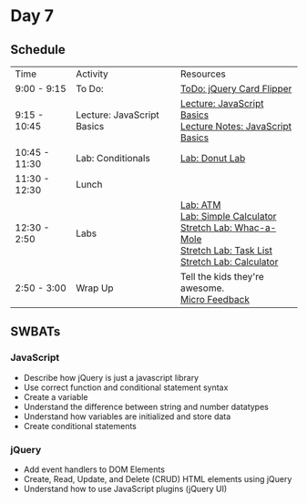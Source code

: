 # Day 7

## Schedule

<table>
    <tr>
        <td>Time</td>
        <td>Activity</td>
        <td>Resources</td>
    </tr>
    <tr>
        <td>9:00 - 9:15</td>
        <td>To Do: </td>
        <td>
            <a href="https://github.com/learn-co-curriculum/hs-intro-to-web-development-jquery-card-flipper-to-do">ToDo: jQuery Card Flipper</a>
        </td>
    </tr>
    <tr>
        <td>9:15 - 10:45</td>
        <td>Lecture: JavaScript Basics</td>
        <td>
            <a href="lectures/js-basics/LECTURE.md">Lecture: JavaScript Basics</a><br>
            <a href="lectures/js-basics">Lecture Notes: JavaScript Basics</a><br>
        </td>
    </tr>
    <tr>
        <td>10:45 - 11:30</td>
        <td>Lab: Conditionals</td>
        <td>
            <a href="https://github.com/learn-co-curriculum/Js-Donut-Lab">Lab: Donut Lab</a>
        </td>
    </tr>
    <tr>
        <td>11:30 - 12:30</td>
        <td>Lunch</td>
        <td>
        </td>
    </tr>
    <tr>
        <td>12:30 - 2:50</td>
        <td>Labs</td>
        <td>
            <a href="https://github.com/learn-co-curriculum/js-atm-function-based">Lab: ATM</a>
            <br>
            <a href="https://github.com/learn-co-curriculum/fe-jquery-simple-calc">Lab: Simple Calculator</a>
            <br>
            <a href="https://github.com/learn-co-curriculum/whac-a-mole.js">Stretch Lab: Whac-a-Mole</a>
            <br>
            <a href="https://github.com/learn-co-curriculum/task-list/blob/solution/js/tasklist.js">Stretch Lab: Task List</a>
            <br>
            <a href="https://github.com/learn-co-curriculum/jQuery-user-input-calculator">Stretch Lab: Calculator</a>
        </td>
    </tr>
    <tr>
        <td>2:50 - 3:00</td>
        <td> Wrap Up</td>
        <td> 
            Tell the kids they're awesome.
            <br>
            <a href="https://github.com/learn-co-curriculum/hs-post-class-survey">Micro Feedback</a>
        </td>
    </tr>
</table>

## SWBATs

### JavaScript
+ Describe how jQuery is just a javascript library
+ Use correct function and conditional statement syntax
+ Create a variable
+ Understand the difference between string and number datatypes
+ Understand how variables are initialized and store data
+ Create conditional statements

### jQuery
+ Add event handlers to DOM Elements
+ Create, Read, Update, and Delete (CRUD) HTML elements using jQuery
+ Understand how to use JavaScript plugins (jQuery UI)

